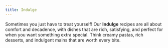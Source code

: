 ```yaml
---
title: Indulge
---
```


Sometimes you just have to treat yourself! Our **Indulge** recipes are all about comfort and decadence, with dishes that are rich, satisfying, and perfect for when you want something extra special. Think creamy pastas, rich desserts, and indulgent mains that are worth every bite.
